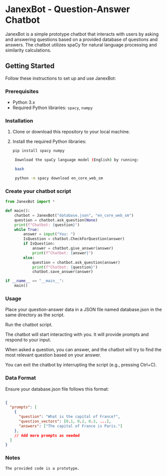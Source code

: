 # JanexBot - Question-Answer Chatbot

JanexBot is a simple prototype chatbot that interacts with users by asking and answering questions based on a provided database of questions and answers. The chatbot utilizes spaCy for natural language processing and similarity calculations.

## Getting Started

Follow these instructions to set up and use JanexBot:

### Prerequisites

- Python 3.x
- Required Python libraries: `spacy`, `numpy`

### Installation

1. Clone or download this repository to your local machine.

2. Install the required Python libraries:
   ```bash
   pip install spacy numpy

    Download the spaCy language model (English) by running:

    bash

    python -m spacy download en_core_web_sm
    ```
### Create your chatbot script

```python
from JanexBot import *

def main():
    chatbot = JanexBot("database.json", "en_core_web_sm")
    question = chatbot.ask_question(None)
    print(f"Chatbot: {question}")
    while True:
        answer = input("You: ")
        IsQuestion = chatbot.CheckForQuestion(answer)
        if IsQuestion:
            answer = chatbot.give_answer(answer)
            print(f"Chatbot: {answer}")
        else:
            question = chatbot.ask_question(answer)
            print(f"Chatbot: {question}")
            chatbot.save_answer(answer)

if __name__ == "__main__":
    main()
```

### Usage

  Place your question-answer data in a JSON file named database.json in the same directory as the script.

  Run the chatbot script.

  The chatbot will start interacting with you. It will provide prompts and respond to your input.

  When asked a question, you can answer, and the chatbot will try to find the most relevant question based on your answer.

  You can exit the chatbot by interrupting the script (e.g., pressing Ctrl+C).

### Data Format

Ensure your database.json file follows this format:
``` json

{
  "prompts": [
    {
      "question": "What is the capital of France?",
      "question_vectors": [0.1, 0.2, 0.3, ...],
      "answers": ["The capital of France is Paris."]
    },
    // Add more prompts as needed
  ]
}
```
### Notes

    The provided code is a prototype.
